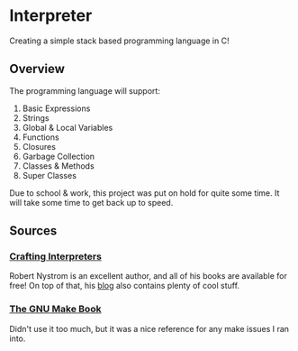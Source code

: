 # Interpreter
Creating a simple stack based programming language in C!

## Overview

The programming language will support: 
1. Basic Expressions 
2. Strings
3. Global & Local Variables
4. Functions
5. Closures
6. Garbage Collection
7. Classes & Methods
8. Super Classes



Due to school & work, this project was put on hold for quite some time. It will take some time to
get back up to speed.


## Sources

### [Crafting Interpreters](https://craftinginterpreters.com/)
Robert Nystrom is an excellent author, and all of his books are available for free! On top of that,
his [blog](http://journal.stuffwithstuff.com/) also contains plenty of cool stuff.

### [The GNU Make Book](https://nostarch.com/gnumake)
Didn't use it too much, but it was a nice reference for any make issues I ran into.


